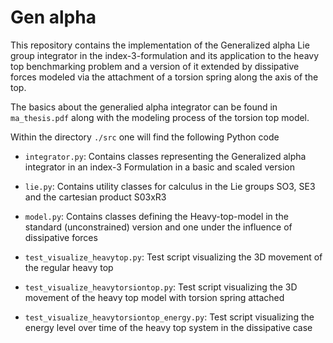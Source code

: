 # Gen alpha
This repository contains the implementation of the Generalized alpha Lie group integrator in the index-3-formulation
and its application to the heavy top benchmarking problem and a version of it extended by dissipative forces modeled
via the attachment of a torsion spring along the axis of the top. 

The basics about the generalied alpha integrator can be found in ```ma_thesis.pdf``` along with the modeling process
of the torsion top model.

Within the directory `./src` one will find the following Python code 

- `integrator.py`: Contains classes representing the Generalized alpha integrator in an index-3 Formulation in a basic and scaled version


- `lie.py`: Contains utility classes for calculus in the Lie groups SO3, SE3 and the cartesian product S03xR3


- `model.py`: Contains classes defining the Heavy-top-model in the standard (unconstrained) version and one under the influence of dissipative forces


- `test_visualize_heavytop.py`: Test script visualizing the 3D movement of the regular heavy top


- `test_visualize_heavytorsiontop.py`: Test script visualizing the 3D movement of the heavy top model with torsion spring attached


- `test_visualize_heavytorsiontop_energy.py`: Test script visualizing the energy level over time of the heavy top system in the dissipative case
